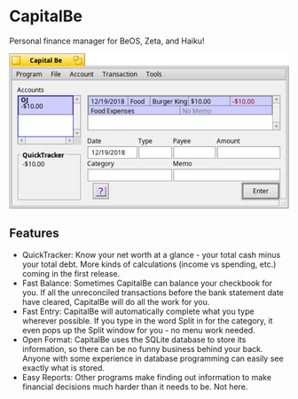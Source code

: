 # CapitalBe

Personal finance manager for BeOS, Zeta, and Haiku!

![screenshot](Screenshot.png)

## Features

- QuickTracker: Know your net worth at a glance - your total cash minus your total debt. More kinds of calculations (income vs spending, etc.) coming in the first release.
- Fast Balance: Sometimes CapitalBe can balance your checkbook for you. If all the unreconciled transactions before the bank statement date have cleared, CapitalBe will do all the work for you.
- Fast Entry: CapitalBe will automatically complete what you type wherever possible. If you type in the word Split in for the category, it even pops up the Split window for you - no menu work needed.
- Open Format: CapitalBe uses the SQLite database to store its information, so there can be no funny business behind your back. Anyone with some experience in database programming can easily see exactly what is stored.
- Easy Reports: Other programs make finding out information to make financial decisions much harder than it needs to be. Not here.
